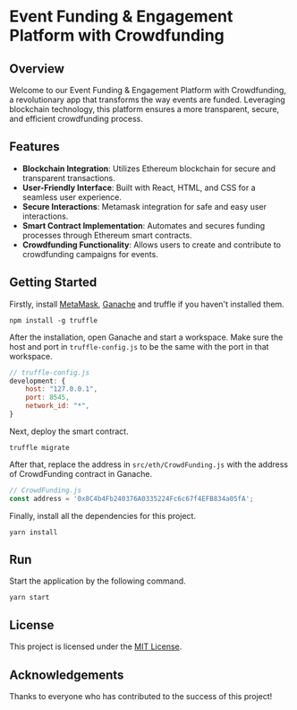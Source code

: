 
# Event Funding & Engagement Platform with Crowdfunding

## Overview
Welcome to our Event Funding & Engagement Platform with Crowdfunding, a revolutionary app that transforms the way events are funded. Leveraging blockchain technology, this platform ensures a more transparent, secure, and efficient crowdfunding process.

## Features
- **Blockchain Integration**: Utilizes Ethereum blockchain for secure and transparent transactions.
- **User-Friendly Interface**: Built with React, HTML, and CSS for a seamless user experience.
- **Secure Interactions**: Metamask integration for safe and easy user interactions.
- **Smart Contract Implementation**: Automates and secures funding processes through Ethereum smart contracts.
- **Crowdfunding Functionality**: Allows users to create and contribute to crowdfunding campaigns for events.

## Getting Started

Firstly, install [MetaMask](https://metamask.io/), [Ganache](https://www.trufflesuite.com/ganache) and truffle if you haven't installed them.

```shell
npm install -g truffle
```

After the installation, open Ganache and start a workspace. Make sure the host and port in `truffle-config.js` to be the same with the port in that workspace.

```javascript
// truffle-config.js
development: {
	host: "127.0.0.1",
	port: 8545,
	network_id: "*",
}
```
Next, deploy the smart contract.

```shell
truffle migrate
```
After that, replace the address in `src/eth/CrowdFunding.js`  with the address of CrowdFunding contract in Ganache.

```javascript
// CrowdFunding.js
const address = '0x8C4b4Fb240376A0335224Fc6c67f4EFB834a05fA';
```
    
Finally, install all the dependencies for this project.

```shell
yarn install
```

## Run
Start the application by the following command.

```shell
yarn start
```

## License
This project is licensed under the [MIT License](LICENSE).

## Acknowledgements
Thanks to everyone who has contributed to the success of this project!
